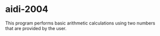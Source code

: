 # aidi-2004
This program performs basic arithmetic calculations using two numbers that are provided by the user.
